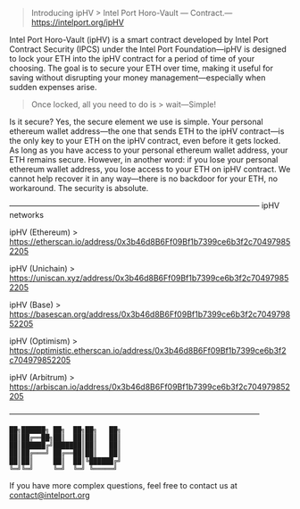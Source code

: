 > Introducing ipHV > Intel Port Horo-Vault — Contract.—https://intelport.org/ipHV

Intel Port Horo-Vault (ipHV) is a smart contract developed by Intel Port Contract Security (IPCS) under the Intel Port Foundation—ipHV is designed to lock your ETH into the ipHV contract for a period of time of your choosing. The goal is to secure your ETH over time, making it useful for saving without disrupting your money management—especially when sudden expenses arise.

> Once locked, all you need to do is > wait—Simple!

Is it secure? Yes, the secure element we use is simple. Your personal ethereum wallet address—the one that sends ETH to the ipHV contract—is the only key to your ETH on the ipHV contract, even before it gets locked. As long as you have access to your personal ethereum wallet address, your ETH remains secure. However, in another word: if you lose your personal ethereum wallet address, you lose access to your ETH on ipHV contract.
We cannot help recover it in any way—there is no backdoor for your ETH, no workaround. The security is absolute.

 ———————————————————————————————— ipHV networks

ipHV (Ethereum)  > https://etherscan.io/address/0x3b46d8B6Ff09Bf1b7399ce6b3f2c704979852205

ipHV (Unichain)  > https://uniscan.xyz/address/0x3b46d8B6Ff09Bf1b7399ce6b3f2c704979852205

ipHV (Base)      > https://basescan.org/address/0x3b46d8B6Ff09Bf1b7399ce6b3f2c704979852205

ipHV (Optimism)  > https://optimistic.etherscan.io/address/0x3b46d8B6Ff09Bf1b7399ce6b3f2c704979852205

ipHV (Arbitrum)  > https://arbiscan.io/address/0x3b46d8B6Ff09Bf1b7399ce6b3f2c704979852205

 ————————————————————————————————

    ██╗██████╗ ██╗  ██╗██╗   ██╗
    ██║██╔══██╗██║  ██║██║   ██║
    ██║██████╔╝███████║██║   ██║
    ██║██╔═══╝ ██╔══██║██║   ██║
    ██║██║     ██║  ██║╚██████╔╝   
    ╚═╝╚═╝     ╚═╝  ╚═╝ ╚═════╝  

If you have more complex questions, feel free to contact us at <contact@intelport.org>

